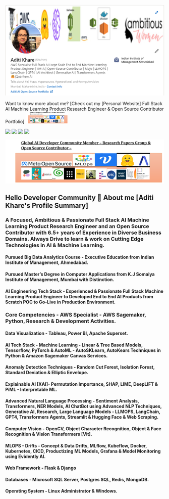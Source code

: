 

<a href="https://aditikhare007.github.io/Aditi_Khare_Full_Stack_AI_Machine_Learning_Product_Engineer_Portfolio.github.io/" target="_blank"><img src="https://github.com/aditikhare007/aditikhare007/blob/main/Github_BG_11th_May_23.png" /></a>


Want to know more about me? [Check out my [Personal Website] Full Stack AI Machine Learning Product Research Engineer & Open Source Contributor Portfolio] 
<a href="https://aditikhare007.github.io/Aditi_Khare_Full_Stack_AI_Machine_Learning_Product_Engineer_Portfolio.github.io/" target="_blank"><img width="135" alt="image" src="https://github.com/aditikhare007/aditikhare007/blob/main/Global%20AI%20Communities%20Member%20May%202023.png" /></a>
  
[<img src="https://img.shields.io/badge/LinkedIn-0077B5?style=for-the-badge&logo=linkedin&logoColor=white">](<https://www.linkedin.com/in/aditi-khare-5840977b/>)
[<img src="https://img.shields.io/badge/Twitter-1DA1F2?style=for-the-badge&logo=twitter&logoColor=white">](<https://twitter.com/AditiKh32506701/>)
[<img src="https://img.shields.io/badge/Gmail-D14836?style=for-the-badge&logo=gmail&logoColor=white">](<aditikhare007@gmail.com>)
[<img src="https://img.shields.io/badge/Medium-12100E?style=for-the-badge&logo=medium&logoColor=white">](<https://medium.com/@aditikhare007>)

<a href="https://aditikhare007.github.io/Aditi_Khare_Full_Stack_AI_Machine_Learning_Product_Engineer_Portfolio.github.io" target="_blank"><img src="https://github.com/aditikhare007/aditikhare007/blob/main/Global%20AI%20Communities%20Member%20May%202023.png" /></a>


## Hello Developer Community 👋 About me [Aditi Khare's Profile Summary] 

### A Focused, Ambitious & Passionate Full Stack AI Machine Learning Product Research Engineer and an Open Source Contributor with 6.5+ years of Experience in Diverse Business Domains. Always Drive to learn & work on Cutting Edge Technologies in AI & Machine Learning.
#### Pursued Big Data Analytics Course - Executive Education from Indian Institute of Management, Ahmedabad.
#### Pursued Master’s Degree in Computer Applications from K.J Somaiya Institute of Management, Mumbai with Distinction.
#### AI Engineering Tech Stack - Experienced & Passionate Full Stack Machine Learning Product Engineer to Developed End to End AI Products from Scratch POC to Go-Live in Production Environment.
### Core Competencies - AWS Specialist - AWS Sagemaker, Python, Research & Development Activities.
#### Data Visualization - Tableau, Power BI, Apache Superset.
#### AI Tech Stack - Machine Learning - Linear & Tree Based Models, Tensorflow, PyTorch & AutoML - AutoSKLearn, AutoKears Techniques in Python & Amazon Sagemaker Canvas Services.
#### Anomaly Detection Techniques - Random Cut Forest, Isolation Forest, Standard Deviation & Elliptic Envelope.
#### Explainable AI [XAI]- Permutation Importance, SHAP, LIME, DeepLIFT & PiML - Interpretable ML.
#### Advanced Natural Language Processing - Sentiment Analysis, Transformers, NER Models, AI ChatBot using Advanced NLP Techniques, Generative AI, Research, Large Language Models - LLMOPS, LangChain, GPT4, Transformers Agents, Streamlit & Hugging Face & Web Scraping.
#### Computer Vision - OpenCV, Object Character Recognition, Object & Face Recognition & Vision Transformers [Vit].
#### MLOPS - Drifts - Concept & Data Drifts, MLflow, Kubeflow, Docker, Kubernetes, CICD, Productizing ML Models, Grafana & Model Monitoring using Evidently AI.
#### Web Framework - Flask & Django
#### Databases - Microsoft SQL Server, Postgres SQL, Redis, MongoDB.
#### Operating System - Linux Administrator & Windows.








